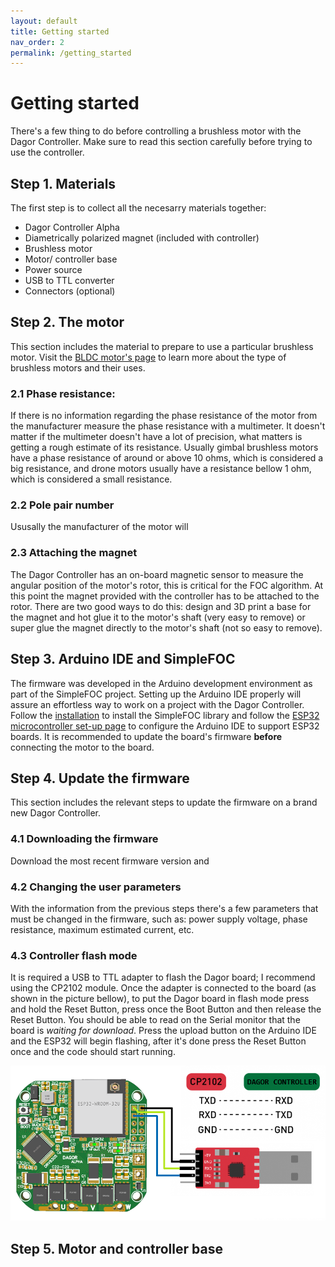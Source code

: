 ```yaml
---
layout: default
title: Getting started
nav_order: 2
permalink: /getting_started
---
```


# Getting started

There's a few thing to do before controlling a brushless motor with the Dagor Controller. Make sure to read this section carefully before trying to use the controller. 

## Step 1. Materials

The first step is to collect all the necesarry materials together:

- Dagor Controller Alpha
- Diametrically polarized magnet (included with controller)
- Brushless motor
- Motor/ controller base
- Power source
- USB to TTL converter
- Connectors (optional)

## Step 2. The motor

This section includes the material to prepare to use a particular brushless motor. Visit the [BLDC motor's page](https://docs.simplefoc.com/bldc_motors) to learn more about the type of brushless motors and their uses.

### 2.1 Phase resistance:

If there is no information regarding the phase resistance of the motor from the manufacturer measure the phase resistance with a multimeter. It doesn't matter if the multimeter doesn't have a lot of precision, what matters is getting a rough estimate of its resistance. Usually gimbal brushless motors have a phase resistance of around or above 10 ohms, which is considered a big resistance, and drone motors usually have a resistance bellow 1 ohm, which is considered a small resistance. 

### 2.2 Pole pair number

Ususally the manufacturer of the motor will 

### 2.3 Attaching the magnet

The Dagor Controller has an on-board magnetic sensor to measure the angular position of the motor's rotor, this is critical for the FOC algorithm. At this point the magnet provided with the controller has to be attached to the rotor. There are two good ways to do this: design and 3D print a base for the magnet and hot glue it to the motor's shaft (very easy to remove) or super glue the magnet directly to the motor's shaft (not so easy to remove).

## Step 3. Arduino IDE and SimpleFOC

The firmware was developed in the Arduino development environment as part of the SimpleFOC project. Setting up the Arduino IDE properly will assure an effortless way to work on a project with the Dagor Controller. Follow the [installation](https://docs.simplefoc.com/installation) to install the SimpleFOC library and follow the [ESP32 microcontroller set-up page](https://docs.simplefoc.com/microcontrollers#esp32-boards-support) to configure the Arduino IDE to support ESP32 boards. It is recommended to update the board's firmware **before** connecting the motor to the board. 

## Step 4. Update the firmware

This section includes the relevant steps to update the firmware on a brand new Dagor Controller.

### 4.1 Downloading the firmware

Download the most recent firmware version and 

### 4.2 Changing the user parameters

With the information from the previous steps there's a few parameters that must be changed in the firmware, such as: power supply voltage, phase resistance, maximum estimated current, etc. 

### 4.3 Controller flash mode

It is required a USB to TTL adapter to flash the Dagor board; I recommend using the CP2102 module. Once the adapter is connected to the board (as shown in the picture bellow), to put the Dagor board in flash mode press and hold the Reset Button, press once the Boot Button and then release the Reset Button. You should be able to read on the Serial monitor that the board is *waiting for download*. Press the upload button on the Arduino IDE and the ESP32 will begin flashing, after it's done press the Reset Button once and the code should start running.

![CP2102](Images/DagorCP2102.png)

## Step 5. Motor and controller base 


